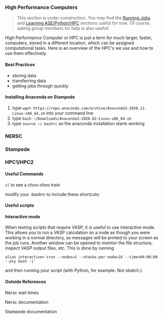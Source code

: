 ### High Performance Computers

> This section is under construction. You may find the [Running Jobs](Running_Jobs.md) and [Learning ASE/Python/HPC](Learning_ASE-Python-HPC.md) sections useful for now. Of course, asking group members for help is also useful!

High Performance Computer or HPC is just a term for much larger, faster, computers, stored in a different location, which can be assigned computational tasks. Here is an overview of the HPC's we use and how to use them effectively.

#### Best Practices

- storing data
- transferring data
- getting jobs through quickly


#### Installing Anaconda on Stampede

1. type `wget https://repo.anaconda.com/archive/Anaconda3-2020.11-Linux-x86_64.sh` into your command line
2. type `bash ~/Downloads/Anaconda3-2020.02-Linux-x86_64.sh`
3. type `source ~/.bashrc` so the anaconda installation starts working

### NERSC

### Stampede

### HPC1/HPC2

#### Useful Commands

`sl` to see a choo-choo train

modify your .bashrc to include these shortcuts:

#### Useful scripts

#### Interactive mode

When testing scripts that require VASP, it is useful to use interactive mode. This allows you to run a VASP calculation on a node as though you were working in a normal directory, so messages will be printed to your screen as the job runs. Another window can be opened to monitor the file structure, inspect VASP output files, etc. This is done by running

    alias interactive='srun --nodes=1 --ntasks-per-node=16 --time=04:00:00 --pty bash -i'

and then running your script (with Python, for example. Not sbatch.).

#### Outside References

Nersc wait times

Nersc documentation

Stampede documentation
